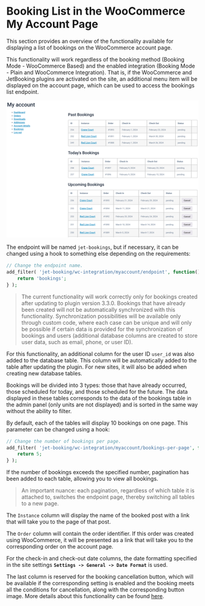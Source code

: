 # Booking List in the WooCommerce My Account Page

This section provides an overview of the functionality available for displaying a list of bookings on the WooCommerce account page.

This functionality will work regardless of the booking method (Booking Mode - WooCommerce Based) and the enabled integration (Booking Mode - Plain and WooCommerce Integration). That is, if the WooCommerce and JetBooking plugins are activated on the site, an additional menu item will be displayed on the account page, which can be used to access the bookings list endpoint.

![WooCommerce my account booking lists](/06-jet-booking/03-features/01-booking-list-in-wc-my-account-page/assets/wc-my-account-booking-lists.png "Booking listings on WooCommerce account page")

The endpoint will be named `jet-bookings`, but if necessary, it can be changed using a hook to something else depending on the requirements:

```php
// Change the endpoint name.
add_filter( 'jet-booking/wc-integration/myaccount/endpoint', function() {
	return 'bookings';
} );
```

> The current functionality will work correctly only for bookings created after updating to plugin version 3.3.0. 
> Bookings that have already been created will not be automatically synchronized with this functionality. Synchronization possibilities will be available 
> only through custom code, where each case can be unique and will only be possible if certain data is provided for the synchronization of bookings and users (additional database columns are created to store user data, such as email, phone, or user ID).

For this functionality, an additional column for the user ID `user_id` was also added to the database table. This column will be automatically added to the table after updating the plugin. For new sites, it will also be added when creating new database tables.

Bookings will be divided into 3 types: those that have already occurred, those scheduled for today, and those scheduled for the future. The data displayed in these tables corresponds to the data of the bookings table in the admin panel (only units are not displayed) and is sorted in the same way without the ability to filter.

By default, each of the tables will display 10 bookings on one page. This parameter can be changed using a hook:


```php
// Change the number of bookings per page.
add_filter( 'jet-booking/wc-integration/myaccount/bookings-per-page', function() {
	return 5;
} );
```

If the number of bookings exceeds the specified number, pagination has been added to each table, allowing you to view all bookings.

> An important nuance: each pagination, regardless of which table it is attached to, switches the endpoint page, 
> thereby switching all tables to a new page.

The `Instance` column will display the name of the booked post with a link that will take you to the page of that post.

The `Order` column will contain the order identifier. If this order was created using WooCommerce, it will be presented as a link that will take you to the corresponding order on the account page.

For the check-in and check-out date columns, the date formatting specified in the site settings **`Settings -> General -> Date Format`** is used.

The last column is reserved for the booking cancellation button, which will be available if the corresponding setting is enabled and the booking meets all the conditions for cancellation, along with the corresponding button image. More details about this functionality can be found [here](/06-jet-booking/03-features/02-booking-cancellation).


